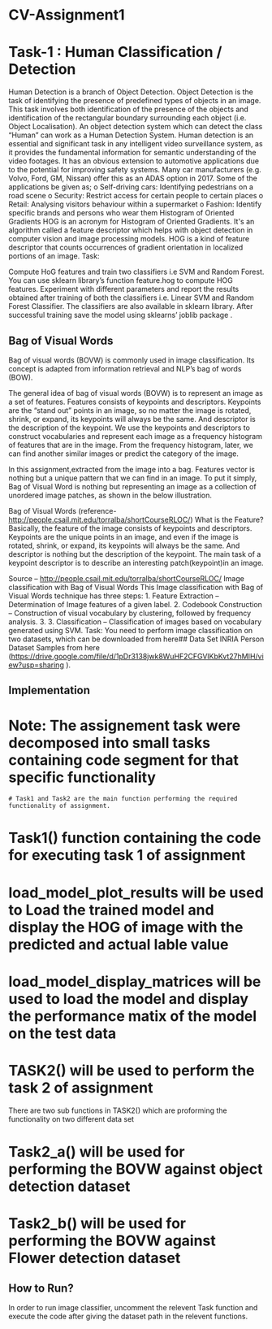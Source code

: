 # CV-Assignment1
# Task-1 : Human Classification / Detection
Human Detection is a branch of Object Detection. Object Detection is the task of identifying the presence of predefined types of objects in an image. This task involves both identification of the presence of the objects and identification of the rectangular boundary surrounding each object (i.e. Object Localisation). An object detection system which can detect the class “Human” can work as a Human Detection System.
Human detection is an essential and significant task in any intelligent video surveillance system, as it provides the fundamental information for semantic understanding of the video footages. It has an obvious extension to automotive applications due to the potential for improving safety systems. Many car manufacturers (e.g. Volvo, Ford, GM, Nissan) offer this as an ADAS option in 2017. Some of the applications be given as;
o Self-driving cars: Identifying pedestrians on a road scene
o Security: Restrict access for certain people to certain places
o Retail: Analysing visitors behaviour within a supermarket
o Fashion: Identify specific brands and persons who wear them
Histogram of Oriented Gradients
HOG is an acronym for Histogram of Oriented Gradients. It's an algorithm called a feature descriptor which helps with object detection in computer vision and image processing models. HOG is a kind of feature descriptor that counts occurrences of gradient orientation in localized portions of an image.
Task:


Compute HoG features and train two classifiers i.e SVM and Random Forest. You can use sklearn library’s function feature.hog to compute HOG features. Experiment with different parameters and report the results obtained after training of both the classifiers i.e. Linear SVM and Random Forest Classifier. The classifiers are also available in sklearn library.
After successful training save the model using sklearns’ joblib package .


## Bag of Visual Words

Bag of visual words (BOVW) is commonly used in image classification. Its concept is adapted from information retrieval and NLP’s bag of words (BOW).

The general idea of bag of visual words (BOVW) is to represent an image as a set of features. Features consists of keypoints and descriptors. Keypoints are the “stand out” points in an image, so no matter the image is rotated, shrink, or expand, its keypoints will always be the same. And descriptor is the description of the keypoint. We use the keypoints and descriptors to construct vocabularies and represent each image as a frequency histogram of features that are in the image. From the frequency histogram, later, we can find another similar images or predict the category of the image.

In this assignment,extracted from the image into a bag. Features vector is nothing but a unique pattern that we can find in an image. To put it simply, Bag of Visual Word is nothing but representing an image as a collection of unordered image patches, as shown in the below illustration.

Bag of Visual Words (reference- http://people.csail.mit.edu/torralba/shortCourseRLOC/) What is the Feature? Basically, the feature of the image consists of keypoints and descriptors. Keypoints are the unique points in an image, and even if the image is rotated, shrink, or expand, its keypoints will always be the same. And descriptor is nothing but the description of the keypoint. The main task of a keypoint descriptor is to describe an interesting patch(keypoint)in an image.

Source – http://people.csail.mit.edu/torralba/shortCourseRLOC/ Image classification with Bag of Visual Words This Image classification with Bag of Visual Words technique has three steps: 1. Feature Extraction – Determination of Image features of a given label. 
2. Codebook Construction – Construction of visual vocabulary by clustering, followed by frequency analysis. 
3. 3. Classification – Classification of images based on vocabulary generated using SVM.
Task:
You need to perform image classification on two datasets, which can be downloaded from here## Data Set
INRIA Person Dataset Samples from here (https://drive.google.com/file/d/1pDr3138jwk8WuHF2CFGVlKbKvt27hMIH/view?usp=sharing ).

## Implementation

# Note: The assignement task were decomposed into small tasks containing code segment for that specific functionality
    # Task1 and Task2 are the main function performing the required functionality of assignment.

  # Task1() function containing the code for executing task 1 of assignment
    
  # load_model_plot_results will be used to Load the trained model and display the HOG of image with the predicted and actual lable value


   # load_model_display_matrices will be used to load the model and display the performance matix of the model on the test data

 # TASK2() will be used to perform the task 2 of assignment
  There are two sub functions in TASK2() which are proforming the functionality on two different data set  

   # Task2_a() will be used for performing the BOVW against object detection dataset
   
   # Task2_b() will be used for performing the BOVW against Flower detection dataset

    



## How to Run?

In order to run image classifier, uncomment the relevent Task function and execute the code after giving the  dataset path in the relevent functions.
